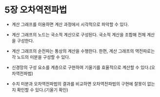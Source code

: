 # 5장 오차역전파법

- 계산 그래프를 이용하면 계산 과정에서 시각적으로 파악할 수 있다.

- 계산 그래프의 노드는 국소적 계산으로 구성된다. 국소적 계산을 조합해 전체 계산을 구성한다.

- 계산 그래프의 순전파는 통상의 계산을 수행한다. 한편, 계산 그래프의 역전파로는 각 노드의 미분을 구성할 수 있다.

- 신경망의 구성 요소를 계층으로 구현하여 기울기를 효율적으로 계산할 수 있다.(오차역전파법)

- 수치 미분과 오차역전파법의 결과를 비교하면 오차역전파법의 구현에 잘못이 없는지 확인할 수 있다.(기울기 확인)
